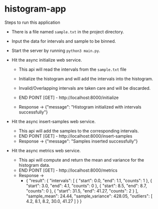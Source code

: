 # histogram-app
Steps to run this application
* There is a file named `sample.txt` in the project directory.
* Input the data for intervals and sample to be binned.
* Start the server by running `python3 main.py`.
* Hit the async initialize web service.
    * This api will read the intervals from the `sample.txt` file
    * Initialize the histogram and will add the intervals into the histogram.
    * Invalid/Overlapping intervals are taken care and will be discarded.
    * END POINT [GET] - http://localhost:8000/initialize
 
    * Response -> {"message": "Histogram initialized with intervals successfully"}

* Hit the async insert-samples web service.
    * This api will add the samples to the corresponding intervals.
    * END POINT [GET] - http://localhost:8000/insert-samples
    * Response -> {"message": "Samples inserted successfully"}

* Hit the async metrics web service.
    * This api will compute and return the mean and variance for the histogram data.
    * END POINT [GET] - http://localhost:8000/metrics
    * Response -> 
      * {
      "result": {
          "intervals": [
              {
                  "start": 0.0,
                  "end": 1.1,
                  "counts": 1
              },
              {
                  "start": 3.0,
                  "end": 4.1,
                  "counts": 0
              },
              {
                  "start": 8.5,
                  "end": 8.7,
                  "counts": 0
              },
              {
                  "start": 31.5,
                  "end": 41.27,
                  "counts": 2
              }
          ],
          "sample_mean": 24.44,
          "sample_variance": 428.05,
          "outliers": [
              4.2,
              8.1,
              8.2,
              30.0,
              41.27
          ]
      }
      }
